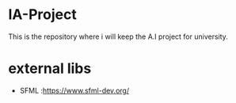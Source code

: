 # IA-Project
This is the repository where i will keep the A.I project for university.
# external libs
  - SFML :https://www.sfml-dev.org/
